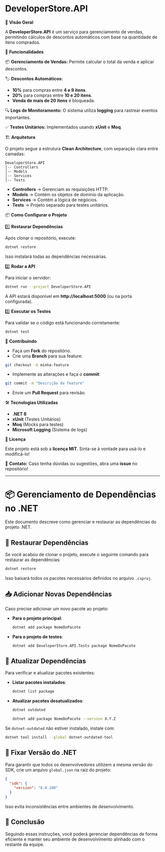 
# **DeveloperStore.API**

📌 **Visão Geral**

A **DeveloperStore.API** é um serviço para gerenciamento de vendas, permitindo cálculos de descontos automáticos com base na quantidade de itens comprados.

🚀 **Funcionalidades**

📦 **Gerenciamento de Vendas:** Permite calcular o total da venda e aplicar descontos.

🏷️ **Descontos Automáticos:**

- **10%** para compras entre **4 e 9 itens**.
- **20%** para compras entre **10 e 20 itens**.
- **Venda de mais de 20 itens** é bloqueada.

🔍 **Logs de Monitoramento:** O sistema utiliza **logging** para rastrear eventos importantes.

✅ **Testes Unitários:** Implementados usando **xUnit** e **Moq**.

🏗️ **Arquitetura**

O projeto segue a estrutura **Clean Architecture**, com separação clara entre camadas:

```plaintext
DeveloperStore.API
│-- Controllers
│-- Models
│-- Services
│-- Tests
```

- **Controllers** → Gerenciam as requisições HTTP.
- **Models** → Contém os objetos de domínio da aplicação.
- **Services** → Contém a lógica de negócios.
- **Tests** → Projeto separado para testes unitários.

📦 **Como Configurar o Projeto**

1️⃣ **Restaurar Dependências**

Após clonar o repositório, execute:

```bash
dotnet restore
```

Isso instalará todas as dependências necessárias.

2️⃣ **Rodar a API**

Para iniciar o servidor:

```bash
dotnet run --project DeveloperStore.API
```

A API estará disponível em **http://localhost:5000** (ou na porta configurada).

3️⃣ **Executar os Testes**

Para validar se o código está funcionando corretamente:

```bash
dotnet test
```

🤝 **Contribuindo**

- Faça um **Fork** do repositório.
- Crie uma **Branch** para sua feature:

```bash
git checkout -b minha-feature
```

- Implemente as alterações e faça o **commit**:

```bash
git commit -m "Descrição da feature"
```

- Envie um **Pull Request** para revisão.

🛠️ **Tecnologias Utilizadas**

- **.NET 8**
- **xUnit** (Testes Unitários)
- **Moq** (Mocks para testes)
- **Microsoft Logging** (Sistema de logs)

📄 **Licença**

Este projeto está sob a **licença MIT**. Sinta-se à vontade para usá-lo e modificá-lo!

📧 **Contato:** Caso tenha dúvidas ou sugestões, abra uma **issue** no repositório!

---

# 📦 **Gerenciamento de Dependências no .NET**

Este documento descreve como gerenciar e restaurar as dependências do projeto .NET.

## 🔄 **Restaurar Dependências**

Se você acabou de clonar o projeto, execute o seguinte comando para restaurar as dependências:

```bash
dotnet restore
```

Isso baixará todos os pacotes necessários definidos no arquivo `.csproj`.

## 📥 **Adicionar Novas Dependências**

Caso precise adicionar um novo pacote ao projeto:

- **Para o projeto principal**:

  ```bash
  dotnet add package NomeDoPacote
  ```

- **Para o projeto de testes**:

  ```bash
  dotnet add DeveloperStore.API.Tests package NomeDoPacote
  ```

## 🔄 **Atualizar Dependências**

Para verificar e atualizar pacotes existentes:

- **Listar pacotes instalados**:

  ```bash
  dotnet list package
  ```

- **Atualizar pacotes desatualizados**:

  ```bash
  dotnet outdated
  ```

  ```bash
  dotnet add package NomeDoPacote --version X.Y.Z
  ```

Se `dotnet-outdated` não estiver instalado, instale com:

```bash
dotnet tool install --global dotnet-outdated-tool
```

## 📌 **Fixar Versão do .NET**

Para garantir que todos os desenvolvedores utilizem a mesma versão do SDK, crie um arquivo `global.json` na raiz do projeto:

```json
{
  "sdk": {
    "version": "8.0.100"
  }
}
```

Isso evita inconsistências entre ambientes de desenvolvimento.

## 🎯 **Conclusão**

Seguindo essas instruções, você poderá gerenciar dependências de forma eficiente e manter seu ambiente de desenvolvimento alinhado com o restante da equipe.
